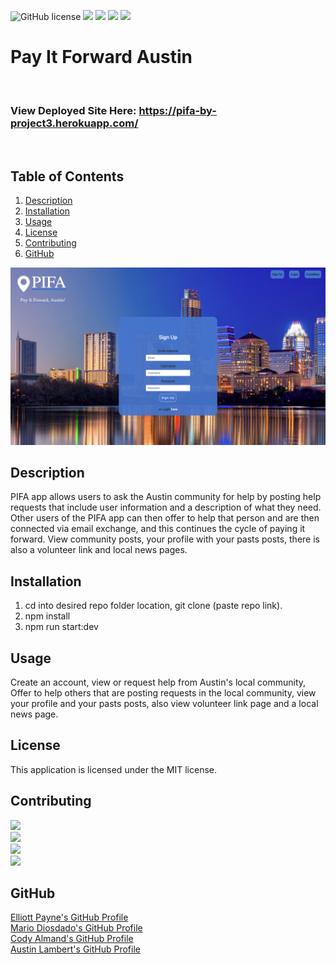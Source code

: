 ![GitHub license](https://img.shields.io/badge/license-MIT-Black.svg)
![](https://img.shields.io/badge/created%20by-MarioDiosdado-red)
![](https://img.shields.io/badge/created%20by-AustinLambert-red)
![](https://img.shields.io/badge/created%20by-CodyAlmand-red)
![](https://img.shields.io/badge/created%20by-ElliottPayne-red)

  # Pay It Forward Austin
  
  <br>
  
  ### View Deployed Site Here: https://pifa-by-project3.herokuapp.com/ 
  
  <br>
  
  ## Table of Contents
  
  1. [Description](#description)
  2. [Installation](#installation)
  3. [Usage](#usage)
  4. [License](#license)
  5. [Contributing](#contributing)
  6. [GitHub](#github)

![](https://github.com/codyalmand/PIFA/blob/cody/client/src/images/Screen%20Shot%202020-12-07%20at%2012.33.06%20PM%20(3).png)

  ## Description
  
PIFA app allows users to ask the Austin community for help by posting help requests that include user information and a description of what they need. Other users of the PIFA app can then offer to help that person and are then connected via email exchange, and this 
continues the cycle of paying it forward. View community posts, your profile with your pasts posts, there is also a volunteer link and local news pages. 

  ## Installation
  
  1. cd into desired repo folder location, git clone (paste repo link).
  2. npm install
  3. npm run start:dev

  ## Usage
  
  Create an account, view or request help from Austin's local community, Offer to help others that are posting requests in the local community,
  view your profile and your pasts posts, also view volunteer link page and a local news page. 
  

  ## License
  
  This application is licensed under the MIT license.

  ## Contributing
  
![](https://img.shields.io/badge/created%20by-MarioDiosdado-red)
<br>
![](https://img.shields.io/badge/created%20by-AustinLambert-red)
<br>
![](https://img.shields.io/badge/created%20by-CodyAlmand-red)
<br>
![](https://img.shields.io/badge/created%20by-ElliottPayne-red)


  ## GitHub
  
  <a href="https://github.com/Mcduderson">Elliott Payne's GitHub Profile</a>
  <br>
  <a href="https://github.com/MarioDiosdado">Mario Diosdado's GitHub Profile</a>
  <br>
  <a href="https://github.com/codyalmand">Cody Almand's GitHub Profile</a>
  <br>
  <a href="https://github.com/AusLam212">Austin Lambert's GitHub Profile</a>
  
  <br>
